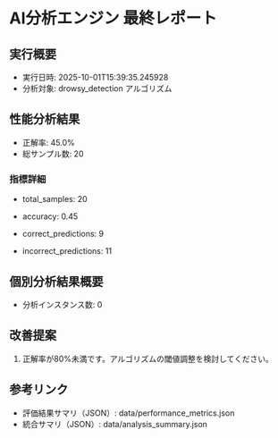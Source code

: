
# AI分析エンジン 最終レポート

## 実行概要
- 実行日時: 2025-10-01T15:39:35.245928
- 分析対象: drowsy_detection アルゴリズム

## 性能分析結果
- 正解率: 45.0%
- 総サンプル数: 20


### 指標詳細

- total_samples: 20

- accuracy: 0.45

- correct_predictions: 9

- incorrect_predictions: 11



## 個別分析結果概要
- 分析インスタンス数: 0






## 改善提案

1. 正解率が80%未満です。アルゴリズムの閾値調整を検討してください。



## 参考リンク
- 評価結果サマリ（JSON）: data/performance_metrics.json
- 統合サマリ（JSON）: data/analysis_summary.json

